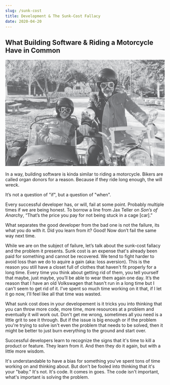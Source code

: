```yaml
---
slug: /sunk-cost
title: Development & The Sunk-Cost Fallacy
date: 2020-04-20
---
```



## What Building Software & Riding a Motorcycle Have in Common

![sunk-cost](sunk-cost.png)

In a way, building software is kinda similar to riding a motorcycle. Bikers are called organ donors for a reason. Because if they ride long enough, the will wreck.

It’s not a question of "if", but a question of "when".

Every successful developer has, or will, fail at some point. Probably multiple times if we are being honest. To borrow a line from Jax Teller on *Son’s of Anarchy*, “That’s the price you pay for not being stuck in a cage [car].”

What separates the good developer from the bad one is not the failure, its what you do with it. Did you learn from it? Good! Now don’t fail the same way next time.

While we are on the subject of failure, let’s talk about the sunk-cost fallacy and the problem it presents. Sunk cost is an expense that's already been paid for something and cannot be recovered. We tend to fight harder to avoid loss than we do to aquire a gain (aka: loss aversion). This is the reason you still have a closet full of clothes that haven't fit properly for a long time. Every time you think about getting rid of them, you tell yourself that maybe, just maybe, you’ll be able to wear them again one day. It’s the reason that I have an old Volkswagen that hasn't run in a long time but I can't seem to get rid of it. I've spent so much time working on it that, if I let it go now, I'll feel like all that time was wasted.

What sunk cost does in your developement is it tricks you into thinking that you can throw more code, more time, more resources at a problem and eventually it will work out. Don't get me wrong, sometimes all you need is a little grit to see it through. But if the issue is big enough or if the problem you're trying to solve isn't even the problem that needs to be solved, then it might be better to just burn everything to the ground and start over.

Successful developers learn to recognize the signs that it's time to kill a product or feature. They learn from it. And then they do it again, but with a little more wisdom.

It's understandable to have a bias for something you've spent tons of time working on and thinking about. But don't be fooled into thinking that it's your "baby." It's not. It's code. It comes in goes. The code isn't important, what's important is solving the problem.